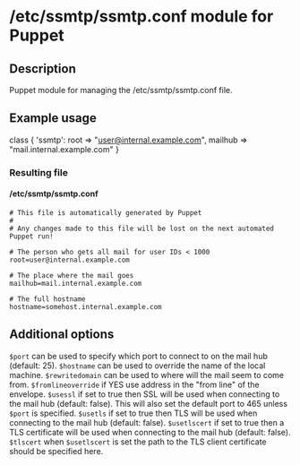 # /etc/ssmtp/ssmtp.conf module for Puppet

## Description
Puppet module for managing the /etc/ssmtp/ssmtp.conf file.

## Example usage

class { 'ssmtp':
    root    => "user@internal.example.com",
    mailhub => "mail.internal.example.com"
  }
  
### Resulting file

#### /etc/ssmtp/ssmtp.conf

	# This file is automatically generated by Puppet
	#
	# Any changes made to this file will be lost on the next automated Puppet run!
	
	# The person who gets all mail for user IDs < 1000
	root=user@internal.example.com
	
	# The place where the mail goes
	mailhub=mail.internal.example.com
	
	# The full hostname
	hostname=somehost.internal.example.com

## Additional options

`$port` can be used to specify which port to connect to on the mail hub (default: 25).
`$hostname` can be used to override the name of the local machine.
`$rewritedomain` can be used to where will the mail seem to come from.
`$fromlineoverride` if YES use address in the "from line" of the envelope.
`$usessl` if set to true then SSL will be used when connecting to the mail hub (default: false).  This will
also set the default port to 465 unless `$port` is specified.
`$usetls` if set to true then TLS will be used when connecting to the mail hub (default: false).
`$usetlscert` if set to true then a TLS certificate will be used when connecting to the mail hub (default: false).
`$tlscert` when `$usetlscert` is set the path to the TLS client certificate should be specified here.
